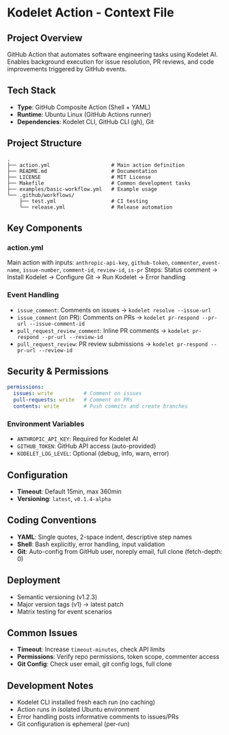# Kodelet Action - Context File

## Project Overview
GitHub Action that automates software engineering tasks using Kodelet AI. Enables background execution for issue resolution, PR reviews, and code improvements triggered by GitHub events.

## Tech Stack
- **Type**: GitHub Composite Action (Shell + YAML)
- **Runtime**: Ubuntu Linux (GitHub Actions runner)
- **Dependencies**: Kodelet CLI, GitHub CLI (gh), Git

## Project Structure
```
.
├── action.yml                    # Main action definition
├── README.md                     # Documentation
├── LICENSE                       # MIT License
├── Makefile                      # Common development tasks
├── examples/basic-workflow.yml   # Example usage
└── .github/workflows/
    ├── test.yml                  # CI testing
    └── release.yml               # Release automation
```

## Key Components

### action.yml
Main action with inputs: `anthropic-api-key`, `github-token`, `commenter`, `event-name`, `issue-number`, `comment-id`, `review-id`, `is-pr`
Steps: Status comment → Install Kodelet → Configure Git → Run Kodelet → Error handling

### Event Handling
- `issue_comment`: Comments on issues → `kodelet resolve --issue-url`
- `issue_comment` (on PR): Comments on PRs → `kodelet pr-respond --pr-url --issue-comment-id`
- `pull_request_review_comment`: Inline PR comments → `kodelet pr-respond --pr-url --review-id`
- `pull_request_review`: PR review submissions → `kodelet pr-respond --pr-url --review-id`

## Security & Permissions
```yaml
permissions:
  issues: write          # Comment on issues
  pull-requests: write   # Comment on PRs
  contents: write        # Push commits and create branches
```

### Environment Variables
- `ANTHROPIC_API_KEY`: Required for Kodelet AI
- `GITHUB_TOKEN`: GitHub API access (auto-provided)
- `KODELET_LOG_LEVEL`: Optional (debug, info, warn, error)

## Configuration
- **Timeout**: Default 15min, max 360min
- **Versioning**: `latest`, `v0.1.4-alpha`

## Coding Conventions
- **YAML**: Single quotes, 2-space indent, descriptive step names
- **Shell**: Bash explicitly, error handling, input validation
- **Git**: Auto-config from GitHub user, noreply email, full clone (fetch-depth: 0)

## Deployment
- Semantic versioning (v1.2.3)
- Major version tags (v1) → latest patch
- Matrix testing for event scenarios

## Common Issues
- **Timeout**: Increase `timeout-minutes`, check API limits
- **Permissions**: Verify repo permissions, token scope, commenter access
- **Git Config**: Check user email, git config logs, full clone

## Development Notes
- Kodelet CLI installed fresh each run (no caching)
- Action runs in isolated Ubuntu environment
- Error handling posts informative comments to issues/PRs
- Git configuration is ephemeral (per-run)
